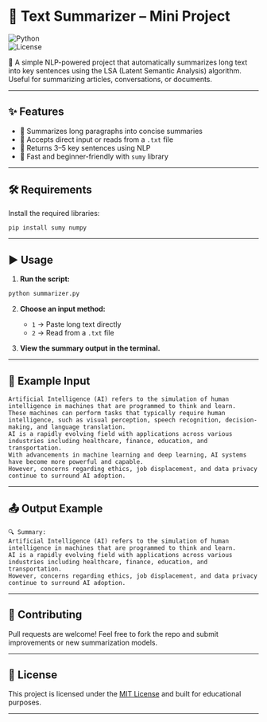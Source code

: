 # 🧠 Text Summarizer – Mini Project  
![Python](https://img.shields.io/badge/Python-3.8%2B-blue)  
![License](https://img.shields.io/badge/license-MIT-green)

🎯 A simple NLP-powered project that automatically summarizes long text into key sentences using the LSA (Latent Semantic Analysis) algorithm. Useful for summarizing articles, conversations, or documents.

---

## ✨ Features

- 🔹 Summarizes long paragraphs into concise summaries
- 🔹 Accepts direct input or reads from a `.txt` file
- 🔹 Returns 3–5 key sentences using NLP
- 🔹 Fast and beginner-friendly with `sumy` library

---

## 🛠️ Requirements

Install the required libraries:

```bash
pip install sumy numpy
```

---

## ▶️ Usage

1. **Run the script:**

```bash
python summarizer.py
```

2. **Choose an input method:**
   - `1` → Paste long text directly
   - `2` → Read from a `.txt` file

3. **View the summary output in the terminal.**

---

## 📄 Example Input

```
Artificial Intelligence (AI) refers to the simulation of human intelligence in machines that are programmed to think and learn. 
These machines can perform tasks that typically require human intelligence, such as visual perception, speech recognition, decision-making, and language translation. 
AI is a rapidly evolving field with applications across various industries including healthcare, finance, education, and transportation. 
With advancements in machine learning and deep learning, AI systems have become more powerful and capable. 
However, concerns regarding ethics, job displacement, and data privacy continue to surround AI adoption.
```

---

## 📤 Output Example

```
🔍 Summary:
Artificial Intelligence (AI) refers to the simulation of human intelligence in machines that are programmed to think and learn. 
AI is a rapidly evolving field with applications across various industries including healthcare, finance, education, and transportation. 
However, concerns regarding ethics, job displacement, and data privacy continue to surround AI adoption.
```

---

## 🤝 Contributing

Pull requests are welcome! Feel free to fork the repo and submit improvements or new summarization models.

---

## 📄 License

This project is licensed under the [MIT License](../LICENSE) and built for educational purposes.

---
